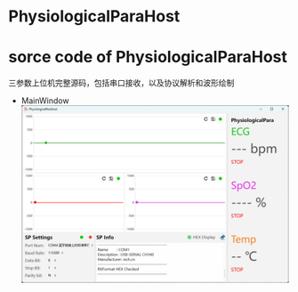 # PhysiologicalParaHost
# sorce code of PhysiologicalParaHost
三参数上位机完整源码，包括串口接收，以及协议解析和波形绘制
- MainWindow
![image](https://github.com/PAPRIKA-T/PhysiologicalParaHost/blob/master/Img/MainWindow.png)
